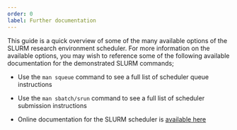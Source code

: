 ```yaml
---
order: 0
label: Further documentation
---
```


This guide is a quick overview of some of the many available options of the SLURM research environment scheduler. For more information on the available options, you may wish to reference some of the following available documentation for the demonstrated SLURM commands;

- Use the `man squeue` command to see a full list of scheduler queue instructions

- Use the `man sbatch/srun` command to see a full list of scheduler submission instructions

- Online documentation for the SLURM scheduler is [available here](https://slurm.schedmd.com/documentation.html)

